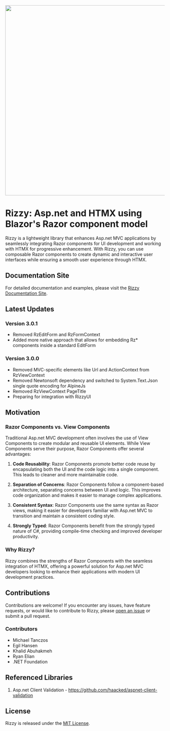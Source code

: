 <img src="https://jalexsocial.github.io/Rizzy/media/rizzy-logo.png?cache=bust3" width="600"/>

# Rizzy: Asp.net and HTMX using Blazor's Razor component model

Rizzy is a lightweight library that enhances Asp.net MVC applications by seamlessly integrating Razor components for UI development and working with HTMX for progressive enhancement. With Rizzy, you can use composable Razor components to create dynamic and interactive user interfaces while ensuring a smooth user experience through HTMX.

## Documentation Site

For detailed documentation and examples, please visit the [Rizzy Documentation Site](https://jalexsocial.github.io/rizzy.docs/).

## Latest Updates

### Version 3.0.1
- Removed RzEditForm and RzFormContext
- Added more native approach that allows for embedding Rz* components inside a standard EditForm

### Version 3.0.0
- Removed MVC-specific elements like Url and ActionContext from RzViewContext
- Removed Newtonsoft dependency and switched to System.Text.Json single quote encoding for AlpineJs
- Removed RzViewContext PageTitle
- Preparing for integration with RizzyUI

## Motivation

### Razor Components vs. View Components

Traditional Asp.net MVC development often involves the use of View Components to create modular and reusable UI elements. While View Components serve their purpose, Razor Components offer several advantages:

1. **Code Reusability**: Razor Components promote better code reuse by encapsulating both the UI and the code logic into a single component. This leads to cleaner and more maintainable code.

2. **Separation of Concerns**: Razor Components follow a component-based architecture, separating concerns between UI and logic. This improves code organization and makes it easier to manage complex applications.

3. **Consistent Syntax**: Razor Components use the same syntax as Razor views, making it easier for developers familiar with Asp.net MVC to transition and maintain a consistent coding style.

4. **Strongly Typed**: Razor Components benefit from the strongly typed nature of C#, providing compile-time checking and improved developer productivity.

### Why Rizzy?

Rizzy combines the strengths of Razor Components with the seamless integration of HTMX, offering a powerful solution for Asp.net MVC developers looking to enhance their applications with modern UI development practices.

## Contributions

Contributions are welcome! If you encounter any issues, have feature requests, or would like to contribute to Rizzy, please [open an issue](https://github.com/jalexsocial/rizzy/issues) or submit a pull request.

### Contributors

- Michael Tanczos
- Egil Hansen
- Khalid Abuhakmeh
- Ryan Elian
- .NET Foundation

## Referenced Libraries

1. Asp.net Client Validation - https://github.com/haacked/aspnet-client-validation


## License

Rizzy is released under the [MIT License](https://opensource.org/licenses/MIT).
